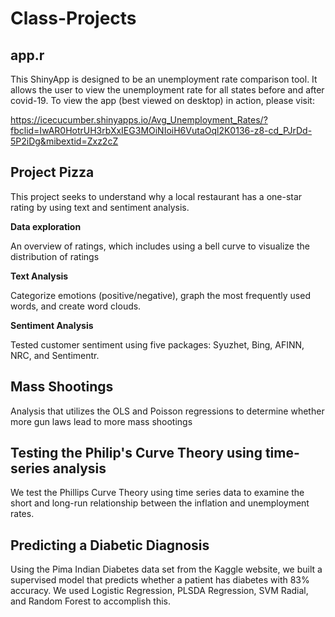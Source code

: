 # Class-Projects

## app.r

This ShinyApp is designed to be an unemployment rate comparison tool. It allows the user to view the unemployment rate for all states before and after covid-19. To view the app (best viewed on desktop) in action, please visit:

https://icecucumber.shinyapps.io/Avg_Unemployment_Rates/?fbclid=IwAR0HotrUH3rbXxIEG3MOiNIoiH6VutaOql2K0136-z8-cd_PJrDd-5P2iDg&mibextid=Zxz2cZ


## Project Pizza

This project seeks to understand why a local restaurant has a one-star rating by using text and sentiment analysis.

**Data exploration** 

An overview of ratings, which includes using a bell curve to visualize the distribution of ratings

**Text Analysis**

Categorize emotions (positive/negative), graph the most frequently used words, and create word clouds.


**Sentiment Analysis**

Tested customer sentiment using five packages: Syuzhet, Bing, AFINN, NRC, and Sentimentr. 


## Mass Shootings

Analysis that utilizes the OLS and Poisson regressions to determine whether more gun laws lead to more mass shootings


## Testing the Philip's Curve Theory using time-series analysis

We test the Phillips Curve Theory using time series data to examine the short and long-run relationship between the inflation and unemployment rates.

## Predicting a Diabetic Diagnosis

Using the Pima Indian Diabetes data set from the Kaggle website, we built a supervised model that predicts whether a patient has diabetes with 83% accuracy. We used Logistic Regression, PLSDA Regression, SVM Radial, and Random Forest to accomplish this.


